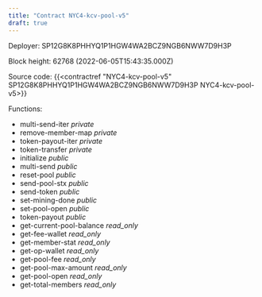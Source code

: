 ```yaml
---
title: "Contract NYC4-kcv-pool-v5"
draft: true
---
```

Deployer: SP12G8K8PHHYQ1P1HGW4WA2BCZ9NGB6NWW7D9H3P


 



Block height: 62768 (2022-06-05T15:43:35.000Z)

Source code: {{<contractref "NYC4-kcv-pool-v5" SP12G8K8PHHYQ1P1HGW4WA2BCZ9NGB6NWW7D9H3P NYC4-kcv-pool-v5>}}

Functions:

* multi-send-iter _private_
* remove-member-map _private_
* token-payout-iter _private_
* token-transfer _private_
* initialize _public_
* multi-send _public_
* reset-pool _public_
* send-pool-stx _public_
* send-token _public_
* set-mining-done _public_
* set-pool-open _public_
* token-payout _public_
* get-current-pool-balance _read_only_
* get-fee-wallet _read_only_
* get-member-stat _read_only_
* get-op-wallet _read_only_
* get-pool-fee _read_only_
* get-pool-max-amount _read_only_
* get-pool-open _read_only_
* get-total-members _read_only_

